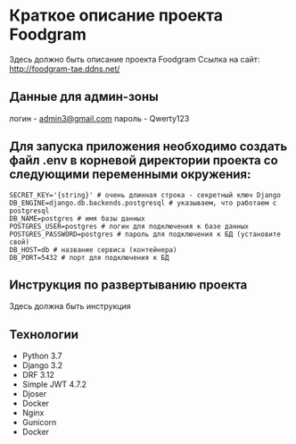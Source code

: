 # Краткое описание проекта Foodgram
Здесь должно быть описание проекта Foodgram
Ссылка на сайт: http://foodgram-tae.ddns.net/

## Данные для админ-зоны
логин - admin3@gmail.com
пароль - Qwerty123

## Для запуска приложения необходимо создать файл .env в корневой директории проекта со следующими переменными окружения:
```
SECRET_KEY='{string}' # очень длинная строка - секретный ключ Django
DB_ENGINE=django.db.backends.postgresql # указываем, что работаем с postgresql
DB_NAME=postgres # имя базы данных
POSTGRES_USER=postgres # логин для подключения к базе данных
POSTGRES_PASSWORD=postgres # пароль для подключения к БД (установите свой)
DB_HOST=db # название сервиса (контейнера)
DB_PORT=5432 # порт для подключения к БД 
```

## Инструкция по развертыванию проекта
Здесь должна быть инструкция

## Технологии

* Python 3.7
* Django 3.2
* DRF 3.12
* Simple JWT 4.7.2
* Djoser
* Docker
* Nginx
* Gunicorn
* Docker